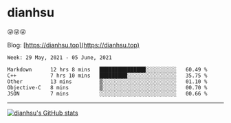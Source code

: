 
# dianhsu

:stuck_out_tongue_winking_eye::stuck_out_tongue_winking_eye::stuck_out_tongue_winking_eye:

Blog: [https://dianhsu.top](https://dianhsu.top)

<!--START_SECTION:waka-->
```text
Week: 29 May, 2021 - 05 June, 2021

Markdown      12 hrs 8 mins   ███████████████░░░░░░░░░░   60.49 % 
C++           7 hrs 10 mins   █████████░░░░░░░░░░░░░░░░   35.75 % 
Other         13 mins         ▒░░░░░░░░░░░░░░░░░░░░░░░░   01.10 % 
Objective-C   8 mins          ▒░░░░░░░░░░░░░░░░░░░░░░░░   00.70 % 
JSON          7 mins          ░░░░░░░░░░░░░░░░░░░░░░░░░   00.66 % 
```
<!--END_SECTION:waka-->

---

[![dianhsu's GitHub stats](https://github-readme-stats.vercel.app/api?username=dianhsu)](https://github.com/anuraghazra/github-readme-stats)
